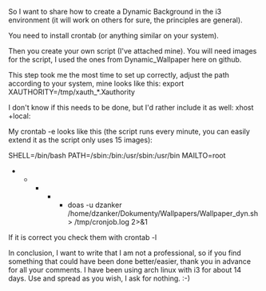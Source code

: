 So I want to share how to create a Dynamic Background in the i3 environment (it will work on others for sure, the principles are general).

You need to install crontab (or anything similar on your system).

Then you create your own script (I've attached mine).
You will need images for the script, I used the ones from Dynamic_Wallpaper here on github.

This step took me the most time to set up correctly, adjust the path according to your system, mine looks like this:
export XAUTHORITY=/tmp/xauth_*.Xauthority

I don't know if this needs to be done, but I'd rather include it as well:
xhost +local:

My crontab -e looks like this (the script runs every minute, you can easily extend it as the script only uses 15 images):

SHELL=/bin/bash
PATH=/sbin:/bin:/usr/sbin:/usr/bin
MAILTO=root
* * * * * doas -u dzanker /home/dzanker/Dokumenty/Wallpapers/Wallpaper_dyn.sh > /tmp/cronjob.log 2>&1

If it is correct you check them with crontab -l

In conclusion, I want to write that I am not a professional, so if you find something that could have been done better/easier, thank you in advance for all your comments. I have been using arch linux with i3 for about 14 days. Use and spread as you wish, I ask for nothing. :-)
